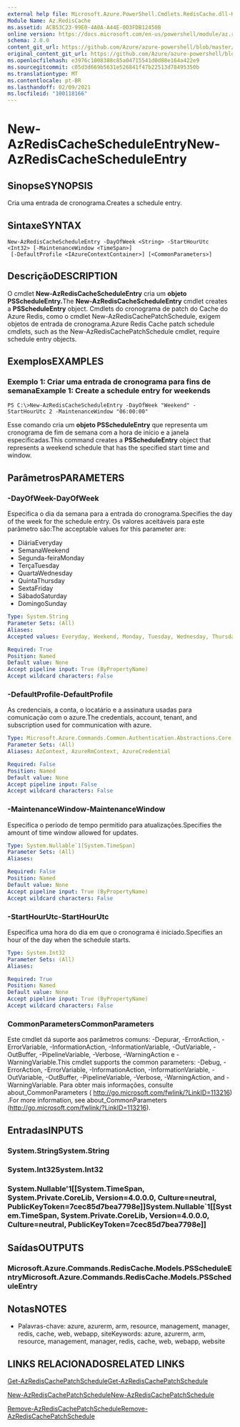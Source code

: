 ```yaml
---
external help file: Microsoft.Azure.PowerShell.Cmdlets.RedisCache.dll-Help.xml
Module Name: Az.RedisCache
ms.assetid: ACB53C23-99E0-4A0A-A44E-0D3FDB12450B
online version: https://docs.microsoft.com/en-us/powershell/module/az.rediscache/new-azrediscachescheduleentry
schema: 2.0.0
content_git_url: https://github.com/Azure/azure-powershell/blob/master/src/RedisCache/RedisCache/help/New-AzRedisCacheScheduleEntry.md
original_content_git_url: https://github.com/Azure/azure-powershell/blob/master/src/RedisCache/RedisCache/help/New-AzRedisCacheScheduleEntry.md
ms.openlocfilehash: e3976c1008388c85a04715541d0d88e164a422e9
ms.sourcegitcommit: c05d3d669b5631e526841f47b22513d78495350b
ms.translationtype: MT
ms.contentlocale: pt-BR
ms.lasthandoff: 02/09/2021
ms.locfileid: "100118166"
---
```

# <span data-ttu-id="46801-101">New-AzRedisCacheScheduleEntry</span><span class="sxs-lookup"><span data-stu-id="46801-101">New-AzRedisCacheScheduleEntry</span></span>

## <span data-ttu-id="46801-102">Sinopse</span><span class="sxs-lookup"><span data-stu-id="46801-102">SYNOPSIS</span></span>
<span data-ttu-id="46801-103">Cria uma entrada de cronograma.</span><span class="sxs-lookup"><span data-stu-id="46801-103">Creates a schedule entry.</span></span>

## <span data-ttu-id="46801-104">Sintaxe</span><span class="sxs-lookup"><span data-stu-id="46801-104">SYNTAX</span></span>

```
New-AzRedisCacheScheduleEntry -DayOfWeek <String> -StartHourUtc <Int32> [-MaintenanceWindow <TimeSpan>]
 [-DefaultProfile <IAzureContextContainer>] [<CommonParameters>]
```

## <span data-ttu-id="46801-105">Descrição</span><span class="sxs-lookup"><span data-stu-id="46801-105">DESCRIPTION</span></span>
<span data-ttu-id="46801-106">O cmdlet **New-AzRedisCacheScheduleEntry** cria um **objeto PSScheduleEntry.**</span><span class="sxs-lookup"><span data-stu-id="46801-106">The **New-AzRedisCacheScheduleEntry** cmdlet creates a **PSScheduleEntry** object.</span></span>
<span data-ttu-id="46801-107">Cmdlets do cronograma de patch do Cache do Azure Redis, como o cmdlet New-AzRedisCachePatchSchedule, exigem objetos de entrada de cronograma.</span><span class="sxs-lookup"><span data-stu-id="46801-107">Azure Redis Cache patch schedule cmdlets, such as the New-AzRedisCachePatchSchedule cmdlet, require schedule entry objects.</span></span>

## <span data-ttu-id="46801-108">Exemplos</span><span class="sxs-lookup"><span data-stu-id="46801-108">EXAMPLES</span></span>

### <span data-ttu-id="46801-109">Exemplo 1: Criar uma entrada de cronograma para fins de semana</span><span class="sxs-lookup"><span data-stu-id="46801-109">Example 1: Create a schedule entry for weekends</span></span>
```
PS C:\>New-AzRedisCacheScheduleEntry -DayOfWeek "Weekend" -StartHourUtc 2 -MaintenanceWindow "06:00:00"
```

<span data-ttu-id="46801-110">Esse comando cria um **objeto PSScheduleEntry** que representa um cronograma de fim de semana com a hora de início e a janela especificadas.</span><span class="sxs-lookup"><span data-stu-id="46801-110">This command creates a **PSScheduleEntry** object that represents a weekend schedule that has the specified start time and window.</span></span>

## <span data-ttu-id="46801-111">Parâmetros</span><span class="sxs-lookup"><span data-stu-id="46801-111">PARAMETERS</span></span>

### <span data-ttu-id="46801-112">-DayOfWeek</span><span class="sxs-lookup"><span data-stu-id="46801-112">-DayOfWeek</span></span>
<span data-ttu-id="46801-113">Especifica o dia da semana para a entrada do cronograma.</span><span class="sxs-lookup"><span data-stu-id="46801-113">Specifies the day of the week for the schedule entry.</span></span>
<span data-ttu-id="46801-114">Os valores aceitáveis para este parâmetro são:</span><span class="sxs-lookup"><span data-stu-id="46801-114">The acceptable values for this parameter are:</span></span>
- <span data-ttu-id="46801-115">Diária</span><span class="sxs-lookup"><span data-stu-id="46801-115">Everyday</span></span> 
- <span data-ttu-id="46801-116">Semana</span><span class="sxs-lookup"><span data-stu-id="46801-116">Weekend</span></span> 
- <span data-ttu-id="46801-117">Segunda-feira</span><span class="sxs-lookup"><span data-stu-id="46801-117">Monday</span></span> 
- <span data-ttu-id="46801-118">Terça</span><span class="sxs-lookup"><span data-stu-id="46801-118">Tuesday</span></span> 
- <span data-ttu-id="46801-119">Quarta</span><span class="sxs-lookup"><span data-stu-id="46801-119">Wednesday</span></span> 
- <span data-ttu-id="46801-120">Quinta</span><span class="sxs-lookup"><span data-stu-id="46801-120">Thursday</span></span> 
- <span data-ttu-id="46801-121">Sexta</span><span class="sxs-lookup"><span data-stu-id="46801-121">Friday</span></span> 
- <span data-ttu-id="46801-122">Sábado</span><span class="sxs-lookup"><span data-stu-id="46801-122">Saturday</span></span> 
- <span data-ttu-id="46801-123">Domingo</span><span class="sxs-lookup"><span data-stu-id="46801-123">Sunday</span></span>

```yaml
Type: System.String
Parameter Sets: (All)
Aliases:
Accepted values: Everyday, Weekend, Monday, Tuesday, Wednesday, Thursday, Friday, Saturday, Sunday

Required: True
Position: Named
Default value: None
Accept pipeline input: True (ByPropertyName)
Accept wildcard characters: False
```

### <span data-ttu-id="46801-124">-DefaultProfile</span><span class="sxs-lookup"><span data-stu-id="46801-124">-DefaultProfile</span></span>
<span data-ttu-id="46801-125">As credenciais, a conta, o locatário e a assinatura usadas para comunicação com o azure.</span><span class="sxs-lookup"><span data-stu-id="46801-125">The credentials, account, tenant, and subscription used for communication with azure.</span></span>

```yaml
Type: Microsoft.Azure.Commands.Common.Authentication.Abstractions.Core.IAzureContextContainer
Parameter Sets: (All)
Aliases: AzContext, AzureRmContext, AzureCredential

Required: False
Position: Named
Default value: None
Accept pipeline input: False
Accept wildcard characters: False
```

### <span data-ttu-id="46801-126">-MaintenanceWindow</span><span class="sxs-lookup"><span data-stu-id="46801-126">-MaintenanceWindow</span></span>
<span data-ttu-id="46801-127">Especifica o período de tempo permitido para atualizações.</span><span class="sxs-lookup"><span data-stu-id="46801-127">Specifies the amount of time window allowed for updates.</span></span>

```yaml
Type: System.Nullable`1[System.TimeSpan]
Parameter Sets: (All)
Aliases:

Required: False
Position: Named
Default value: None
Accept pipeline input: True (ByPropertyName)
Accept wildcard characters: False
```

### <span data-ttu-id="46801-128">-StartHourUtc</span><span class="sxs-lookup"><span data-stu-id="46801-128">-StartHourUtc</span></span>
<span data-ttu-id="46801-129">Especifica uma hora do dia em que o cronograma é iniciado.</span><span class="sxs-lookup"><span data-stu-id="46801-129">Specifies an hour of the day when the schedule starts.</span></span>

```yaml
Type: System.Int32
Parameter Sets: (All)
Aliases:

Required: True
Position: Named
Default value: None
Accept pipeline input: True (ByPropertyName)
Accept wildcard characters: False
```

### <span data-ttu-id="46801-130">CommonParameters</span><span class="sxs-lookup"><span data-stu-id="46801-130">CommonParameters</span></span>
<span data-ttu-id="46801-131">Este cmdlet dá suporte aos parâmetros comuns: -Depurar, -ErrorAction, -ErrorVariable, -InformationAction, -InformationVariable, -OutVariable, -OutBuffer, -PipelineVariable, -Verbose, -WarningAction e -WarningVariable.</span><span class="sxs-lookup"><span data-stu-id="46801-131">This cmdlet supports the common parameters: -Debug, -ErrorAction, -ErrorVariable, -InformationAction, -InformationVariable, -OutVariable, -OutBuffer, -PipelineVariable, -Verbose, -WarningAction, and -WarningVariable.</span></span> <span data-ttu-id="46801-132">Para obter mais informações, consulte about_CommonParameters ( http://go.microsoft.com/fwlink/?LinkID=113216) .</span><span class="sxs-lookup"><span data-stu-id="46801-132">For more information, see about_CommonParameters (http://go.microsoft.com/fwlink/?LinkID=113216).</span></span>

## <span data-ttu-id="46801-133">Entradas</span><span class="sxs-lookup"><span data-stu-id="46801-133">INPUTS</span></span>

### <span data-ttu-id="46801-134">System.String</span><span class="sxs-lookup"><span data-stu-id="46801-134">System.String</span></span>

### <span data-ttu-id="46801-135">System.Int32</span><span class="sxs-lookup"><span data-stu-id="46801-135">System.Int32</span></span>

### <span data-ttu-id="46801-136">System.Nullable'1[[System.TimeSpan, System.Private.CoreLib, Version=4.0.0.0, Culture=neutral, PublicKeyToken=7cec85d7bea7798e]]</span><span class="sxs-lookup"><span data-stu-id="46801-136">System.Nullable\`1[[System.TimeSpan, System.Private.CoreLib, Version=4.0.0.0, Culture=neutral, PublicKeyToken=7cec85d7bea7798e]]</span></span>

## <span data-ttu-id="46801-137">Saídas</span><span class="sxs-lookup"><span data-stu-id="46801-137">OUTPUTS</span></span>

### <span data-ttu-id="46801-138">Microsoft.Azure.Commands.RedisCache.Models.PSScheduleEntry</span><span class="sxs-lookup"><span data-stu-id="46801-138">Microsoft.Azure.Commands.RedisCache.Models.PSScheduleEntry</span></span>

## <span data-ttu-id="46801-139">Notas</span><span class="sxs-lookup"><span data-stu-id="46801-139">NOTES</span></span>
* <span data-ttu-id="46801-140">Palavras-chave: azure, azurerm, arm, resource, management, manager, redis, cache, web, webapp, site</span><span class="sxs-lookup"><span data-stu-id="46801-140">Keywords: azure, azurerm, arm, resource, management, manager, redis, cache, web, webapp, website</span></span>

## <span data-ttu-id="46801-141">LINKS RELACIONADOS</span><span class="sxs-lookup"><span data-stu-id="46801-141">RELATED LINKS</span></span>

[<span data-ttu-id="46801-142">Get-AzRedisCachePatchSchedule</span><span class="sxs-lookup"><span data-stu-id="46801-142">Get-AzRedisCachePatchSchedule</span></span>](./Get-AzRedisCachePatchSchedule.md)

[<span data-ttu-id="46801-143">New-AzRedisCachePatchSchedule</span><span class="sxs-lookup"><span data-stu-id="46801-143">New-AzRedisCachePatchSchedule</span></span>](./New-AzRedisCachePatchSchedule.md)

[<span data-ttu-id="46801-144">Remove-AzRedisCachePatchSchedule</span><span class="sxs-lookup"><span data-stu-id="46801-144">Remove-AzRedisCachePatchSchedule</span></span>](./Remove-AzRedisCachePatchSchedule.md)


